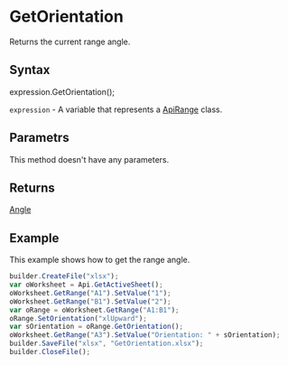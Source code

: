# GetOrientation

Returns the current range angle.

## Syntax

expression.GetOrientation();

`expression` - A variable that represents a [ApiRange](../ApiRange.md) class.

## Parametrs

This method doesn't have any parameters.

## Returns

[Angle](../../../Enumerations/Angle.md)

## Example

This example shows how to get the range angle.

```javascript
builder.CreateFile("xlsx");
var oWorksheet = Api.GetActiveSheet();
oWorksheet.GetRange("A1").SetValue("1");
oWorksheet.GetRange("B1").SetValue("2");
var oRange = oWorksheet.GetRange("A1:B1");
oRange.SetOrientation("xlUpward");
var sOrientation = oRange.GetOrientation();
oWorksheet.GetRange("A3").SetValue("Orientation: " + sOrientation);
builder.SaveFile("xlsx", "GetOrientation.xlsx");
builder.CloseFile();
```